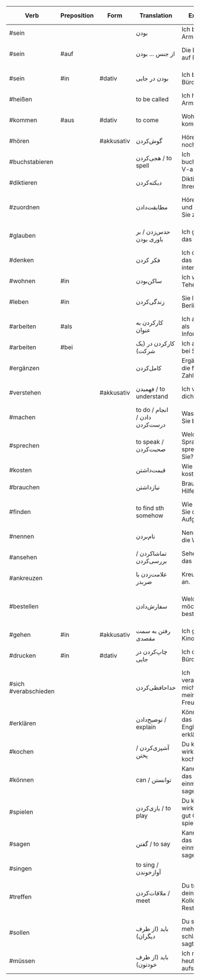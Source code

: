 
| Verb                 | Preposition | Form       | Translation                    | Example                                      | Example Translation                       | Tags              |
| -------------------- | ----------- | ---------- | ------------------------------ | -------------------------------------------- | ----------------------------------------- | ----------------- |
| #sein                |             |            | بودن                           | Ich bin Arman                                | I'm Arman                                 | #معرفی            |
| #sein                | #auf        |            | از جنس ... بودن                | Die Brille ist auf Plastik.                  | این عینک از جنس پلاستیکه.                 | #جنس #خرید #اشیاء |
| #sein                | #in         | #dativ     | بودن در جایی                   | Ich bin im Büro.                             | من در دفترکار هستم.                       | #مکان             |
| #heißen              |             |            | to be called                   | Ich heiße Arman                              | I'm called Arman.                         | #معرفی            |
| #kommen              | #aus        | #dativ     | to come                        | Woher kommen Sie?                            | Where do you come from?                   | #معرفی            |
| #hören               |             | #akkusativ | گوش‌کردن                       | Hören Sie noch einmal.                       | یک بار دیگه گوش کنید.                     |                   |
| #buchstabieren       |             |            | هجی‌کردن / to spell            | Ich buchstabiere: V-a-l-...                  | من هجی میکنم                              | #معرفی            |
| #diktieren           |             |            | دیکته‌کردن                     | Diktieren Sie Ihren Namen.                   | اسامی‌تون رو بنویسید.                     | #نوشتن            |
| #zuordnen            |             |            | مطابقت‌دادن                    | Hören Sie und ordnen Sie zu.                 | گوش کنید و (موارد را) مطابقت دهید.        | #جداشدنی          |
| #glauben             |             |            | حدس‌زدن / بر باوری بودن        | Ich glaube, das ist ein P.                   | من حدس میزنم اون یک پی هست.               | #اظهارنظر         |
| #denken              |             |            | فکر کردن                       | Ich denke, das ist interessant.              | من فکر میکنم اون جذابه.                   | #اظهارنظر         |
| #wohnen              | #in         |            | ساکن‌بودن                      | Ich wohne in Teheran.                        | من ساکن تهران هستم.                       | #سکونت #مکان      |
| #leben               | #in         |            | زندگی‌کردن                     | Sie leben in Berlin.                         | آن‌ها در برلین زندگی می‌کنند.             | #سکونت #مکان      |
| #arbeiten            | #als        |            | کارکردن به عنوان               | Ich arbeite als Informatiker.                | I work as a computer scientist.           | #شغل #کار         |
| #arbeiten            | #bei        |            | کارکردن در (یک شرکت)           | Ich arbeite bei Samsung.                     | I work at samsung.                        | #شغل #کار         |
| #ergänzen            |             |            | کامل‌کردن                      | Ergänzen Sie die fehlenden Zahlen.           | Fill in the missing numbers.              |                   |
| #verstehen           |             | #akkusativ | فهمیدن / to understand         | Ich verstehe dich.                           | I understand you.                         |                   |
| #machen              |             |            | to do / انجام دادن / درست‌کردن | Was machen Sie beruflich?                    | What's your job?                          |                   |
| #sprechen            |             |            | to speak / صحبت‌کردن           | Welche Sprachen sprechen Sie?                | Which languages do you speak?             | #معرفی #زبان      |
| #kosten              |             |            | قیمت‌داشتن                     | Wie viel kostet das?                         | اون قیمتش چقدره؟                          | #خرید #پول        |
| #brauchen            |             |            | نیازداشتن                      | Brauchen Sie Hilfe?                          | کمک نیاز دارید؟                           |                   |
| #finden              |             |            | to find sth somehow            | Wie finden Sie die Aufgabe?                  | How do you find the exercise?             | #اظهارنظر         |
| #nennen              |             |            | نام‌بردن                       | Nennen Sie die Wörter.                       | کلمه‌ها رو نام ببرید.                     |                   |
| #ansehen             |             |            | تماشاکردن / بررسی‌کردن         | Sehen Sie das Foto an.                       | اون تصویر رو نگاه کنید (با دقت).          | #جداشدنی #دیدن    |
| #ankreuzen           |             |            | علامت‌زدن با ضربدر             | Kreuzen Sie an.                              | ضربدر بزنید.                              | #جداشدنی          |
| #bestellen           |             |            | سفارش‌دادن                     | Welche Uhr möchten Sie bestellen?            | Which watch would you like to order?      | #خرید             |
| #gehen               | #in         | #akkusativ | رفتن به سمت مقصدی              | Ich gehe ins Kino.                           | من به سینما میرم.                         | #پرکاربرد         |
| #drucken             | #in         | #dativ     | چاپ‌کردن در جایی               | Ich drucke im Büro.                          | من در دفترکار چاپ میکنم.                  |                   |
| #sich #verabschieden |             |            | خداحافظی‌کردن                  | Ich verabschiede mich von meinen Freunden.   | I say goodbye to my friends.              | #معرفی            |
| #erklären            |             |            | توضیح‌دادن / explain           | Können Sie das auf Englisch erklären?        | Can you explain this in English?          |                   |
| #kochen              |             |            | آشپزی‌کردن / پختن              | Du kannst wirklich toll kochen.              | You can cook really great.                | #غذا #خوراکی      |
| #können              |             |            | can / توانستن                  | Kannst du das noch einmal sagen?             | Can you say that again?                   | #کمکی             |
| #spielen             |             |            | بازی‌کردن / to play            | Du kannst wirklich sehr gut Gitarre spielen. | You can play guitar really good.          |                   |
| #sagen               |             |            | گفتن / to say                  | Kannst du das noch einmal sagen?             | Can you say that again?                   | #مکالمه           |
| #singen              |             |            | to sing / آوازخوندن            |                                              |                                           |                   |
| #treffen             |             |            | ملاقات‌کردن / meet             | Du triffst deine Kollegin im Restaurant.     | You meet your colleagues at a restaurant. | #ملاقات           |
| #sollen              |             |            | باید (از طرف دیگران)           | Du sollst mehr schlafen, sagt der Arzt.      | دکتر گفت تو باید بیشتر بخوابی.            | #کمکی #اجبار      |
| #müssen              |             |            | باید (از طرف خودتون)           | Ich muss heute früh aufstehen.               | من باید امروز زود بیدار بشم.              | #کمکی #اجبار      |
